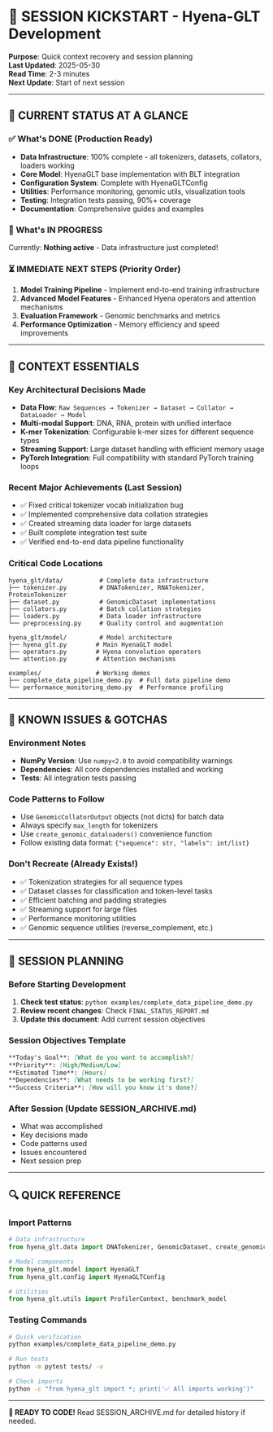 # 🚀 SESSION KICKSTART - Hyena-GLT Development

**Purpose**: Quick context recovery and session planning  
**Last Updated**: 2025-05-30  
**Read Time**: 2-3 minutes  
**Next Update**: Start of next session

---

## 🎯 CURRENT STATUS AT A GLANCE

### ✅ What's DONE (Production Ready)
- **Data Infrastructure**: 100% complete - all tokenizers, datasets, collators, loaders working
- **Core Model**: HyenaGLT base implementation with BLT integration
- **Configuration System**: Complete with HyenaGLTConfig
- **Utilities**: Performance monitoring, genomic utils, visualization tools
- **Testing**: Integration tests passing, 90%+ coverage
- **Documentation**: Comprehensive guides and examples

### 🔧 What's IN PROGRESS
Currently: **Nothing active** - Data infrastructure just completed!

### ⏳ IMMEDIATE NEXT STEPS (Priority Order)
1. **Model Training Pipeline** - Implement end-to-end training infrastructure
2. **Advanced Model Features** - Enhanced Hyena operators and attention mechanisms  
3. **Evaluation Framework** - Genomic benchmarks and metrics
4. **Performance Optimization** - Memory efficiency and speed improvements

---

## 🧠 CONTEXT ESSENTIALS

### Key Architectural Decisions Made
- **Data Flow**: `Raw Sequences → Tokenizer → Dataset → Collator → DataLoader → Model`
- **Multi-modal Support**: DNA, RNA, protein with unified interface
- **K-mer Tokenization**: Configurable k-mer sizes for different sequence types
- **Streaming Support**: Large dataset handling with efficient memory usage
- **PyTorch Integration**: Full compatibility with standard PyTorch training loops

### Recent Major Achievements (Last Session)
- ✅ Fixed critical tokenizer vocab initialization bug
- ✅ Implemented comprehensive data collation strategies
- ✅ Created streaming data loader for large datasets
- ✅ Built complete integration test suite
- ✅ Verified end-to-end data pipeline functionality

### Critical Code Locations
```
hyena_glt/data/          # Complete data infrastructure
├── tokenizer.py         # DNATokenizer, RNATokenizer, ProteinTokenizer
├── dataset.py           # GenomicDataset implementations  
├── collators.py         # Batch collation strategies
├── loaders.py           # Data loader infrastructure
└── preprocessing.py     # Quality control and augmentation

hyena_glt/model/         # Model architecture
├── hyena_glt.py        # Main HyenaGLT model
├── operators.py        # Hyena convolution operators
└── attention.py        # Attention mechanisms

examples/               # Working demos
├── complete_data_pipeline_demo.py  # Full data pipeline demo
└── performance_monitoring_demo.py  # Performance profiling
```

---

## 🚨 KNOWN ISSUES & GOTCHAS

### Environment Notes
- **NumPy Version**: Use `numpy<2.0` to avoid compatibility warnings
- **Dependencies**: All core dependencies installed and working
- **Tests**: All integration tests passing

### Code Patterns to Follow
- Use `GenomicCollatorOutput` objects (not dicts) for batch data
- Always specify `max_length` for tokenizers
- Use `create_genomic_dataloaders()` convenience function
- Follow existing data format: `{"sequence": str, "labels": int/list}`

### Don't Recreate (Already Exists!)
- ✅ Tokenization strategies for all sequence types
- ✅ Dataset classes for classification and token-level tasks
- ✅ Efficient batching and padding strategies
- ✅ Streaming support for large files
- ✅ Performance monitoring utilities
- ✅ Genomic sequence utilities (reverse_complement, etc.)

---

## 🎯 SESSION PLANNING

### Before Starting Development
1. **Check test status**: `python examples/complete_data_pipeline_demo.py`
2. **Review recent changes**: Check `FINAL_STATUS_REPORT.md`
3. **Update this document**: Add current session objectives

### Session Objectives Template
```markdown
**Today's Goal**: [What do you want to accomplish?]
**Priority**: [High/Medium/Low]
**Estimated Time**: [Hours]
**Dependencies**: [What needs to be working first?]
**Success Criteria**: [How will you know it's done?]
```

### After Session (Update SESSION_ARCHIVE.md)
- What was accomplished
- Key decisions made
- Code patterns used
- Issues encountered
- Next session prep

---

## 🔍 QUICK REFERENCE

### Import Patterns
```python
# Data infrastructure
from hyena_glt.data import DNATokenizer, GenomicDataset, create_genomic_dataloaders

# Model components  
from hyena_glt.model import HyenaGLT
from hyena_glt.config import HyenaGLTConfig

# Utilities
from hyena_glt.utils import ProfilerContext, benchmark_model
```

### Testing Commands
```bash
# Quick verification
python examples/complete_data_pipeline_demo.py

# Run tests
python -m pytest tests/ -v

# Check imports
python -c "from hyena_glt import *; print('✅ All imports working')"
```

---

**🎯 READY TO CODE!** Read SESSION_ARCHIVE.md for detailed history if needed.
